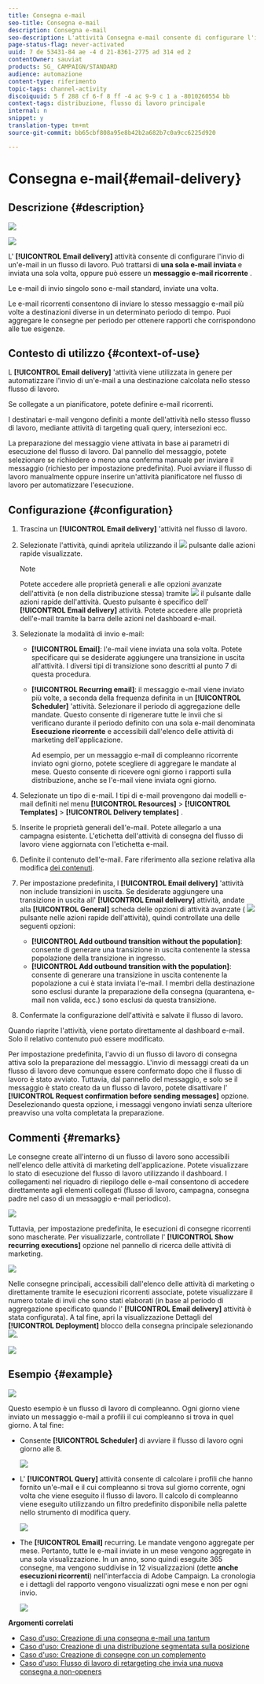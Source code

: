 ```yaml
---
title: Consegna e-mail
seo-title: Consegna e-mail
description: Consegna e-mail
seo-description: L'attività Consegna e-mail consente di configurare l'invio di una sola e-mail di invio o di un'e-mail ricorrente in un flusso di lavoro.
page-status-flag: never-activated
uuid: 7 de 53431-84 ae -4 d 21-8361-2775 ad 314 ed 2
contentOwner: sauviat
products: SG_ CAMPAIGN/STANDARD
audience: automazione
content-type: riferimento
topic-tags: channel-activity
discoiquuid: 5 f 288 cf 6-f 8 ff -4 ac 9-9 c 1 a -8010260554 bb
context-tags: distribuzione, flusso di lavoro principale
internal: n
snippet: y
translation-type: tm+mt
source-git-commit: bb65cbf808a95e8b42b2a682b7c0a9cc6225d920

---
```



# Consegna e-mail{#email-delivery}

## Descrizione {#description}

![](assets/email.png)

![](assets/recurrentemail.png)

L' **[!UICONTROL Email delivery]** attività consente di configurare l'invio di un'e-mail in un flusso di lavoro. Può trattarsi di **una sola e-mail inviata** e inviata una sola volta, oppure può essere un **messaggio e-mail ricorrente** .

Le e-mail di invio singolo sono e-mail standard, inviate una volta.

Le e-mail ricorrenti consentono di inviare lo stesso messaggio e-mail più volte a destinazioni diverse in un determinato periodo di tempo. Puoi aggregare le consegne per periodo per ottenere rapporti che corrispondono alle tue esigenze.

## Contesto di utilizzo {#context-of-use}

L **[!UICONTROL Email delivery]** 'attività viene utilizzata in genere per automatizzare l'invio di un'e-mail a una destinazione calcolata nello stesso flusso di lavoro.

Se collegate a un pianificatore, potete definire e-mail ricorrenti.

I destinatari e-mail vengono definiti a monte dell'attività nello stesso flusso di lavoro, mediante attività di targeting quali query, intersezioni ecc.

La preparazione del messaggio viene attivata in base ai parametri di esecuzione del flusso di lavoro. Dal pannello del messaggio, potete selezionare se richiedere o meno una conferma manuale per inviare il messaggio (richiesto per impostazione predefinita). Puoi avviare il flusso di lavoro manualmente oppure inserire un'attività pianificatore nel flusso di lavoro per automatizzare l'esecuzione.

## Configurazione {#configuration}

1. Trascina un **[!UICONTROL Email delivery]** 'attività nel flusso di lavoro.
1. Selezionate l'attività, quindi apritela utilizzando il ![](assets/edit_darkgrey-24px.png) pulsante dalle azioni rapide visualizzate.

   >[!NOTE]
   >
   >Potete accedere alle proprietà generali e alle opzioni avanzate dell'attività (e non della distribuzione stessa) tramite ![](assets/dlv_activity_params-24px.png) il pulsante dalle azioni rapide dell'attività. Questo pulsante è specifico dell' **[!UICONTROL Email delivery]** attività. Potete accedere alle proprietà dell'e-mail tramite la barra delle azioni nel dashboard e-mail.

1. Selezionate la modalità di invio e-mail:

   * **[!UICONTROL Email]**: l'e-mail viene inviata una sola volta. Potete specificare qui se desiderate aggiungere una transizione in uscita all'attività. I diversi tipi di transizione sono descritti al punto 7 di questa procedura.
   * **[!UICONTROL Recurring email]**: il messaggio e-mail viene inviato più volte, a seconda della frequenza definita in un **[!UICONTROL Scheduler]** 'attività. Selezionare il periodo di aggregazione delle mandate. Questo consente di rigenerare tutte le invii che si verificano durante il periodo definito con una sola e-mail denominata **Esecuzione ricorrente** e accessibili dall'elenco delle attività di marketing dell'applicazione.

      Ad esempio, per un messaggio e-mail di compleanno ricorrente inviato ogni giorno, potete scegliere di aggregare le mandate al mese. Questo consente di ricevere ogni giorno i rapporti sulla distribuzione, anche se l'e-mail viene inviata ogni giorno.

1. Selezionate un tipo di e-mail. I tipi di e-mail provengono dai modelli e-mail definiti nel menu **[!UICONTROL Resources]** &gt; **[!UICONTROL Templates]** &gt; **[!UICONTROL Delivery templates]** .
1. Inserite le proprietà generali dell'e-mail. Potete allegarlo a una campagna esistente. L'etichetta dell'attività di consegna del flusso di lavoro viene aggiornata con l'etichetta e-mail.
1. Definite il contenuto dell'e-mail. Fare riferimento alla sezione relativa alla modifica [dei contenuti](../../designing/using/about-email-content-design.md).
1. Per impostazione predefinita, l **[!UICONTROL Email delivery]** 'attività non include transizioni in uscita. Se desiderate aggiungere una transizione in uscita all' **[!UICONTROL Email delivery]** attività, andate alla **[!UICONTROL General]** scheda delle opzioni di attività avanzate ( ![](assets/dlv_activity_params-24px.png) pulsante nelle azioni rapide dell'attività), quindi controllate una delle seguenti opzioni:

   * **[!UICONTROL Add outbound transition without the population]**: consente di generare una transizione in uscita contenente la stessa popolazione della transizione in ingresso.
   * **[!UICONTROL Add outbound transition with the population]**: consente di generare una transizione in uscita contenente la popolazione a cui è stata inviata l'e-mail. I membri della destinazione sono esclusi durante la preparazione della consegna (quarantena, e-mail non valida, ecc.) sono esclusi da questa transizione.

1. Confermate la configurazione dell'attività e salvate il flusso di lavoro.

Quando riaprite l'attività, viene portato direttamente al dashboard e-mail. Solo il relativo contenuto può essere modificato.

Per impostazione predefinita, l'avvio di un flusso di lavoro di consegna attiva solo la preparazione del messaggio. L'invio di messaggi creati da un flusso di lavoro deve comunque essere confermato dopo che il flusso di lavoro è stato avviato. Tuttavia, dal pannello del messaggio, e solo se il messaggio è stato creato da un flusso di lavoro, potete disattivare l' **[!UICONTROL Request confirmation before sending messages]** opzione. Deselezionando questa opzione, i messaggi vengono inviati senza ulteriore preavviso una volta completata la preparazione.

## Commenti {#remarks}

Le consegne create all'interno di un flusso di lavoro sono accessibili nell'elenco delle attività di marketing dell'applicazione. Potete visualizzare lo stato di esecuzione del flusso di lavoro utilizzando il dashboard. I collegamenti nel riquadro di riepilogo delle e-mail consentono di accedere direttamente agli elementi collegati (flusso di lavoro, campagna, consegna padre nel caso di un messaggio e-mail periodico).

![](assets/wkf_display_recurrent_executions_2.png)

Tuttavia, per impostazione predefinita, le esecuzioni di consegne ricorrenti sono mascherate. Per visualizzarle, controllate l' **[!UICONTROL Show recurring executions]** opzione nel pannello di ricerca delle attività di marketing.

![](assets/wkf_display_recurrent_executions.png)

Nelle consegne principali, accessibili dall'elenco delle attività di marketing o direttamente tramite le esecuzioni ricorrenti associate, potete visualizzare il numero totale di invii che sono stati elaborati (in base al periodo di aggregazione specificato quando l' **[!UICONTROL Email delivery]** attività è stata configurata). A tal fine, apri la visualizzazione Dettagli del **[!UICONTROL Deployment]** blocco della consegna principale selezionando ![](assets/wkf_dlv_detail_button.png).

![](assets/wkf_display_recurrent_executions_3.png)

## Esempio {#example}

![](assets/wkf_delivery_example_1.png)

Questo esempio è un flusso di lavoro di compleanno. Ogni giorno viene inviato un messaggio e-mail a profili il cui compleanno si trova in quel giorno. A tal fine:

* Consente **[!UICONTROL Scheduler]** di avviare il flusso di lavoro ogni giorno alle 8.

   ![](assets/wkf_delivery_example_2.png)

* L' **[!UICONTROL Query]** attività consente di calcolare i profili che hanno fornito un'e-mail e il cui compleanno si trova sul giorno corrente, ogni volta che viene eseguito il flusso di lavoro. Il calcolo di compleanno viene eseguito utilizzando un filtro predefinito disponibile nella palette nello strumento di modifica query.

   ![](assets/wkf_delivery_example_3.png)

* The **[!UICONTROL Email]** recurring. Le mandate vengono aggregate per mese. Pertanto, tutte le e-mail inviate in un mese vengono aggregate in una sola visualizzazione. In un anno, sono quindi eseguite 365 consegne, ma vengono suddivise in 12 visualizzazioni (dette **anche esecuzioni ricorrenti**) nell'interfaccia di Adobe Campaign. La cronologia e i dettagli del rapporto vengono visualizzati ogni mese e non per ogni invio.

   ![](assets/wkf_delivery_example_4.png)

**Argomenti correlati**

* [Caso d'uso: Creazione di una consegna e-mail una tantum](../../automating/using/workflow-weekly-offer.md)
* [Caso d'uso: Creazione di una distribuzione segmentata sulla posizione](../../automating/using/workflow-segmentation-location.md)
* [Caso d'uso: Creazione di consegne con un complemento](../../automating/using/workflow-created-query-with-complement.md)
* [Caso d'uso: Flusso di lavoro di retargeting che invia una nuova consegna a non-openers](../../automating/using/workflow-cross-channel-retargeting.md)